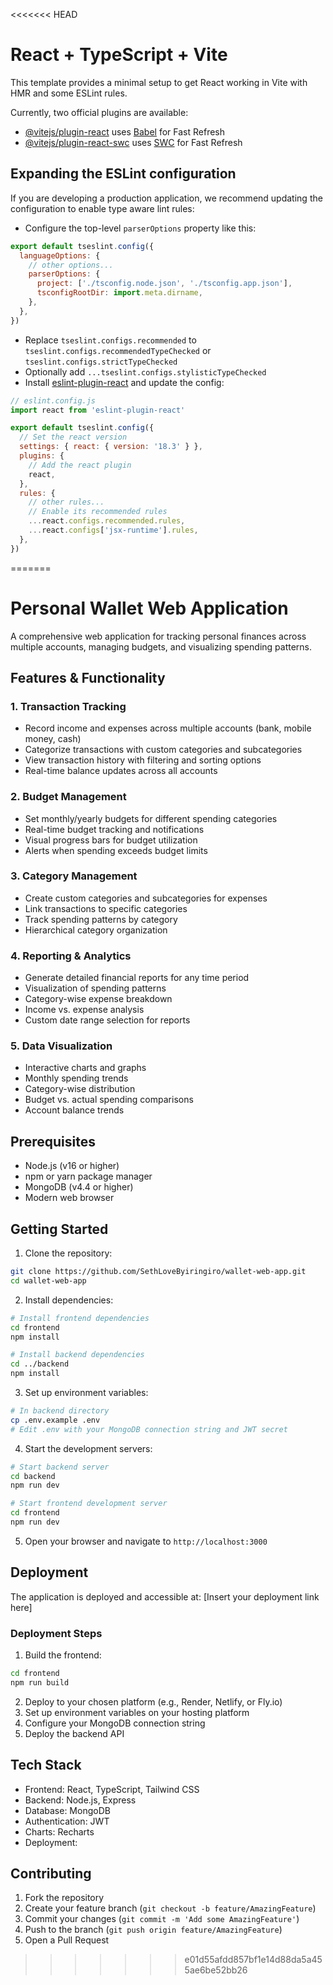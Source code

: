 <<<<<<< HEAD
# React + TypeScript + Vite

This template provides a minimal setup to get React working in Vite with HMR and some ESLint rules.

Currently, two official plugins are available:

- [@vitejs/plugin-react](https://github.com/vitejs/vite-plugin-react/blob/main/packages/plugin-react/README.md) uses [Babel](https://babeljs.io/) for Fast Refresh
- [@vitejs/plugin-react-swc](https://github.com/vitejs/vite-plugin-react-swc) uses [SWC](https://swc.rs/) for Fast Refresh

## Expanding the ESLint configuration

If you are developing a production application, we recommend updating the configuration to enable type aware lint rules:

- Configure the top-level `parserOptions` property like this:

```js
export default tseslint.config({
  languageOptions: {
    // other options...
    parserOptions: {
      project: ['./tsconfig.node.json', './tsconfig.app.json'],
      tsconfigRootDir: import.meta.dirname,
    },
  },
})
```

- Replace `tseslint.configs.recommended` to `tseslint.configs.recommendedTypeChecked` or `tseslint.configs.strictTypeChecked`
- Optionally add `...tseslint.configs.stylisticTypeChecked`
- Install [eslint-plugin-react](https://github.com/jsx-eslint/eslint-plugin-react) and update the config:

```js
// eslint.config.js
import react from 'eslint-plugin-react'

export default tseslint.config({
  // Set the react version
  settings: { react: { version: '18.3' } },
  plugins: {
    // Add the react plugin
    react,
  },
  rules: {
    // other rules...
    // Enable its recommended rules
    ...react.configs.recommended.rules,
    ...react.configs['jsx-runtime'].rules,
  },
})
```
=======
# Personal Wallet Web Application

A comprehensive web application for tracking personal finances across multiple accounts, managing budgets, and visualizing spending patterns.

## Features & Functionality

### 1. Transaction Tracking
- Record income and expenses across multiple accounts (bank, mobile money, cash)
- Categorize transactions with custom categories and subcategories
- View transaction history with filtering and sorting options
- Real-time balance updates across all accounts

### 2. Budget Management
- Set monthly/yearly budgets for different spending categories
- Real-time budget tracking and notifications
- Visual progress bars for budget utilization
- Alerts when spending exceeds budget limits

### 3. Category Management
- Create custom categories and subcategories for expenses
- Link transactions to specific categories
- Track spending patterns by category
- Hierarchical category organization

### 4. Reporting & Analytics
- Generate detailed financial reports for any time period
- Visualization of spending patterns
- Category-wise expense breakdown
- Income vs. expense analysis
- Custom date range selection for reports

### 5. Data Visualization
- Interactive charts and graphs
- Monthly spending trends
- Category-wise distribution
- Budget vs. actual spending comparisons
- Account balance trends

## Prerequisites

- Node.js (v16 or higher)
- npm or yarn package manager
- MongoDB (v4.4 or higher)
- Modern web browser

## Getting Started

1. Clone the repository:
```bash
git clone https://github.com/SethLoveByiringiro/wallet-web-app.git
cd wallet-web-app
```

2. Install dependencies:
```bash
# Install frontend dependencies
cd frontend
npm install

# Install backend dependencies
cd ../backend
npm install
```

3. Set up environment variables:
```bash
# In backend directory
cp .env.example .env
# Edit .env with your MongoDB connection string and JWT secret
```

4. Start the development servers:
```bash
# Start backend server
cd backend
npm run dev

# Start frontend development server
cd frontend
npm run dev
```

5. Open your browser and navigate to `http://localhost:3000`

## Deployment

The application is deployed and accessible at: [Insert your deployment link here]

### Deployment Steps
1. Build the frontend:
```bash
cd frontend
npm run build
```

2. Deploy to your chosen platform (e.g., Render, Netlify, or Fly.io)
3. Set up environment variables on your hosting platform
4. Configure your MongoDB connection string
5. Deploy the backend API

## Tech Stack

- Frontend: React, TypeScript, Tailwind CSS
- Backend: Node.js, Express
- Database: MongoDB
- Authentication: JWT
- Charts: Recharts
- Deployment: 

## Contributing

1. Fork the repository
2. Create your feature branch (`git checkout -b feature/AmazingFeature`)
3. Commit your changes (`git commit -m 'Add some AmazingFeature'`)
4. Push to the branch (`git push origin feature/AmazingFeature`)
5. Open a Pull Request
>>>>>>> e01d55afdd857bf1e14d88da5a455ae6be52bb26
